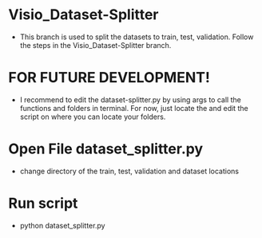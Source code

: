 # Visio_Dataset-Splitter
- This branch is used to split the datasets to train, test, validation. Follow the steps in the Visio_Dataset-Splitter branch.

# FOR FUTURE DEVELOPMENT!
- I recommend to edit the dataset-splitter.py by using args to call the functions and folders in terminal. For now, just locate the and edit the script on where you can locate your folders.

# Open File dataset_splitter.py
- change directory of the train, test, validation and dataset locations

# Run script
- python dataset_splitter.py

